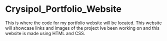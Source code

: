 # Crysipol_Portfolio_Website

This is where the code for my portfolio website will be located. This website will showcase links and images of the project Ive been working on and this website is made using HTML and CSS.




